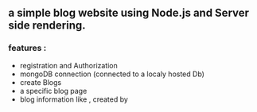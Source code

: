 ## a simple blog website using Node.js and Server side rendering. <br>

### features :<br>
- registration and Authorization <br>
- mongoDB connection (connected to a localy hosted Db) <br>
- create Blogs <br>
- a specific blog page <br>
- blog information like , created by <br> 
